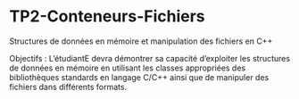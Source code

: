 # TP2-Conteneurs-Fichiers
Structures de données en mémoire et manipulation des fichiers en C++

Objectifs :
L’étudiantE devra démontrer sa capacité d’exploiter les structures de données en mémoire en utilisant
les classes appropriées des bibliothèques standards en langage C/C++ ainsi que de manipuler des
fichiers dans différents formats.
